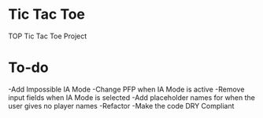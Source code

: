 # Tic Tac Toe
TOP Tic Tac Toe Project
# To-do
-Add Impossible IA Mode
-Change PFP when IA Mode is active
-Remove input fields when IA Mode is selected
-Add placeholder names for when the user gives no player names
-Refactor
-Make the code DRY Compliant

